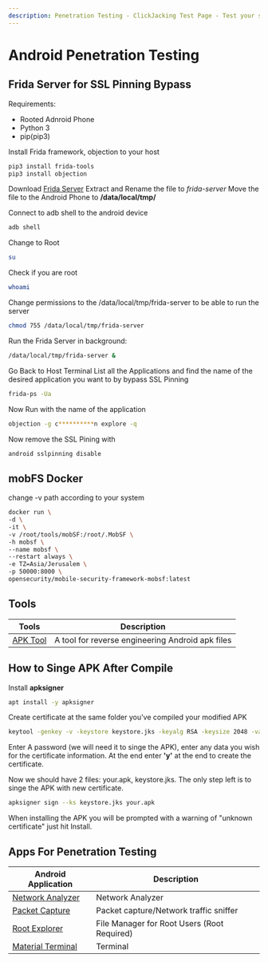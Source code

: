 ```yaml
---
description: Penetration Testing - ClickJacking Test Page - Test your site for ClickJacking vulnerability, Frida Server for SSL Pinning Bypass, mobFS Docker, Apps For Android Penetration Testing
---
```


# Android Penetration Testing

## Frida Server for SSL Pinning Bypass

Requirements:

-   Rooted Adnroid Phone
-   Python 3
-   pip(pip3)

Install Frida framework, objection to your host

```bash
pip3 install frida-tools
pip3 install objection
```

Download [Frida Server](https://github.com/frida/frida/releases)
Extract and Rename the file to _frida-server_
Move the file to the Android Phone to **/data/local/tmp/**

Connect to adb shell to the android device

```bash
adb shell
```

Change to Root

```bash
su
```

Check if you are root

```bash
whoami
```

Change permissions to the /data/local/tmp/frida-server to be able to run the server

```bash
chmod 755 /data/local/tmp/frida-server
```

Run the Frida Server in background:

```bash
/data/local/tmp/frida-server &
```

Go Back to Host Terminal
List all the Applications and find the name of the desired application you want to by bypass SSL Pinning

```bash
frida-ps -Ua
```

Now Run with the name of the application

```bash
objection -g c**********n explore -q
```

Now remove the SSL Pining with

```bash
android sslpinning disable
```

## mobFS Docker

change -v path according to your system

```bash
docker run \
-d \
-it \
-v /root/tools/mobSF:/root/.MobSF \
-h mobsf \
--name mobsf \
--restart always \
-e TZ=Asia/Jerusalem \
-p 50000:8000 \
opensecurity/mobile-security-framework-mobsf:latest
```

## Tools

| Tools                                              | Description                                      |
| -------------------------------------------------- | ------------------------------------------------ |
| [APK Tool](https://ibotpeaches.github.io/Apktool/) | A tool for reverse engineering Android apk files |

## How to Singe APK After Compile

Install **apksigner**

```bash
apt install -y apksigner
```

Create certificate at the same folder you've compiled your modified APK

```bash
keytool -genkey -v -keystore keystore.jks -keyalg RSA -keysize 2048 -validity 10000
```

Enter A password (we will need it to singe the APK), enter any data you wish for the certificate information. At the end enter **'y'** at the end to create the certificate.

Now we should have 2 files: your.apk, keystore.jks. The only step left is to singe the APK with new certificate.

```bash
apksigner sign --ks keystore.jks your.apk
```

When installing the APK you will be prompted with a warning of "unknown certificate" just hit Install.

## Apps For Penetration Testing

| Android Application                                                                                                                                | Description                                 |
| -------------------------------------------------------------------------------------------------------------------------------------------------- | ------------------------------------------- |
| [Network Analyzer](https://play.google.com/store/apps/details?id=net.techet.netanalyzerlite.an)                                                    | Network Analyzer                            |
| [Packet Capture](https://www.apkmirror.com/apk/grey-shirts/packet-capture/packet-capture-1-4-7-release/packet-capture-1-4-7-android-apk-download/) | Packet capture/Network traffic sniffer      |
| [Root Explorer](https://play.google.com/store/apps/details?id=com.speedsoftware.rootexplorer)                                                      | File Manager for Root Users (Root Required) |
| [Material Terminal](https://play.google.com/store/apps/details?id=yarolegovich.materialterminal&hl=en)                                             | Terminal                                    |
